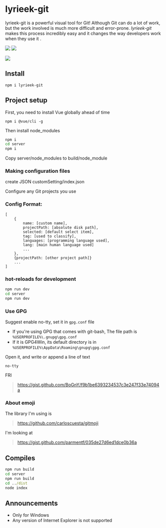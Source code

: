 # lyrieek-git

lyrieek-git is a powerful visual tool for Git! Although Git can do a lot of work, but the work involved is much more difficult and error-prone. *lyrieek-git* makes this process incredibly easy and it changes the way developers work when they use it .

<img src="https://badgen.net/npm/v/lyrieek-git">
<img src="https://badgen.net/github/license/lyrieek/lyrieek-git">

![](https://repository-images.githubusercontent.com/333126168/c8053880-b2a7-11eb-84af-1a956d017bc3)

## Install
```
npm i lyrieek-git
```

## Project setup
First, you need to install Vue globally ahead of time
```
npm i @vue/cli -g
```
Then install node_modules
``` bash
npm i
cd server
npm i
```
Copy server/node_modules to build/node_module

### Making configuration files
create JSON customSetting/index.json

Configure any Git projects you use

### Config Format:
```
[
    {
        name: [custom name],
        projectPath: [absolute disk path],
        selected: [default select item],
        tag: [used to classify],
        languages: [programming language used],
        lang: [main human language used]
        ...
    },
    {projectPath: [other project path]}
    ...
]
```

### hot-reloads for development
``` cmd
npm run dev
cd server
npm run dev
```

### Use GPG
Suggest enable no-tty, set it in `gpg.conf` file

- If you're using GPG that comes with git-bash, The file path is `%USERPROFILE%\.gnupg\gpg.conf`
- If it is GPG4Win, its default directory is in `%USERPROFILE%\AppData\Roaming\gnupg\gpg.conf`

Open it, and write or append a line of text
```
no-tty
```

FRI
> https://gist.github.com/BoGnY/f9b1be6393234537c3e247f33e74094a

### About emoji

The library I'm using is
> https://github.com/carloscuesta/gitmoji

I'm looking at
> https://gist.github.com/parmentf/035de27d6ed1dce0b36a

## Compiles
``` cmd
npm run build
cd server
npm run build
cd ../dist
node index
```

## Announcements
- Only for Windows
- Any version of Internet Explorer is not supported
